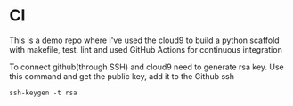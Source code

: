 # CI
This is a demo repo where I've used the cloud9 to build a python scaffold with makefile, test, lint and used GitHub Actions for continuous integration

To connect github(through SSH) and cloud9 need to generate rsa key. Use this command and get the public key, add it to the Github ssh
```
ssh-keygen -t rsa
```
